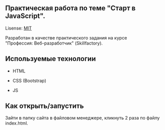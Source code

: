 ## Практическая работа по теме "Старт в JavaScript".
Lisense: [MIT](lisence.md)

Разработан в качестве практического задания на курсе <br>
"Профессия: Веб-разработчик" (Skillfactory).<br>



## Используемые технологии


* HTML

* CSS (Bootstrap)

* JS


## Как открыть/запустить

Зайти в папку сайта в файловом менеджере, кликнуть 2 раза по файлу index.html.